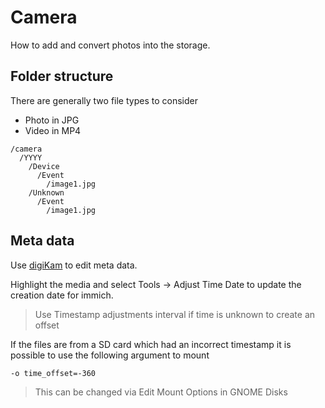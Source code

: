 <!--
SPDX-FileCopyrightText: Andrew Hayzen <ahayzen@gmail.com>

SPDX-License-Identifier: MPL-2.0
-->

# Camera

How to add and convert photos into the storage.

## Folder structure

There are generally two file types to consider

  * Photo in JPG
  * Video in MP4

```
/camera
  /YYYY
    /Device
      /Event
        /image1.jpg
    /Unknown
      /Event
        /image1.jpg
```

## Meta data

Use [digiKam](https://flathub.org/apps/org.kde.digikam) to edit meta data.

Highlight the media and select Tools -> Adjust Time Date to update the creation date for immich.

> Use Timestamp adjustments interval if time is unknown to create an offset

If the files are from a SD card which had an incorrect timestamp it is possible to use the following argument to mount

```console
-o time_offset=-360
```

> This can be changed via Edit Mount Options in GNOME Disks
